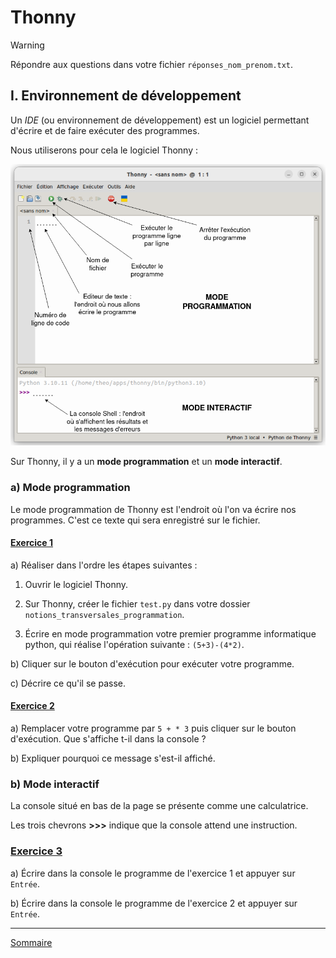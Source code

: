 # Thonny

> [!WARNING]
> Répondre aux questions dans votre fichier `réponses_nom_prenom.txt`.

## I. Environnement de développement

Un *IDE* (ou environnement de développement) est un logiciel permettant d'écrire et de faire exécuter des programmes.

Nous utiliserons pour cela le logiciel Thonny :

<img src="./img/presentation_thonny.png" width="800">

Sur Thonny, il y a un **mode programmation** et un **mode interactif**.

### a) Mode programmation

Le mode programmation de Thonny est l'endroit où l'on va écrire nos programmes. C'est ce texte qui sera enregistré sur le fichier.

#### <ins>Exercice 1</ins>

a) Réaliser dans l'ordre les étapes suivantes :

1. Ouvrir le logiciel Thonny.

2. Sur Thonny, créer le fichier `test.py` dans votre dossier `notions_transversales_programmation`.

3. Écrire en mode programmation votre premier programme informatique python, qui réalise l'opération suivante : `(5+3)-(4*2)`.

b) Cliquer sur le bouton d'exécution pour exécuter votre programme.

c) Décrire ce qu'il se passe.

#### <ins>Exercice 2</ins>

a) Remplacer votre programme par `5 + * 3` puis cliquer sur le bouton d'exécution. Que s'affiche t-il dans la console ?

b) Expliquer pourquoi ce message s'est-il affiché.

### b) Mode interactif

La console situé en bas de la page se présente comme une calculatrice.

Les trois chevrons **>>>** indique que la console attend une instruction.

### <ins>Exercice 3</ins>

a) Écrire dans la console le programme de l'exercice 1 et appuyer sur `Entrée`.

b) Écrire dans la console le programme de l'exercice 2 et appuyer sur `Entrée`.

________

[Sommaire](./../../README.md)